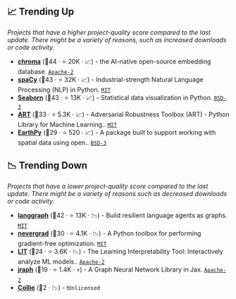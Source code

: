 ## 📈 Trending Up

_Projects that have a higher project-quality score compared to the last update. There might be a variety of reasons, such as increased downloads or code activity._

- <b><a href="https://github.com/chroma-core/chroma">chroma</a></b> (🥇44 ·  ⭐ 20K · 📈) - the AI-native open-source embedding database. <code><a href="http://bit.ly/3nYMfla">Apache-2</a></code>
- <b><a href="https://github.com/explosion/spaCy">spaCy</a></b> (🥇43 ·  ⭐ 32K · 📈) - Industrial-strength Natural Language Processing (NLP) in Python. <code><a href="http://bit.ly/34MBwT8">MIT</a></code>
- <b><a href="https://github.com/mwaskom/seaborn">Seaborn</a></b> (🥇43 ·  ⭐ 13K · 📈) - Statistical data visualization in Python. <code><a href="http://bit.ly/3aKzpTv">BSD-3</a></code>
- <b><a href="https://github.com/Trusted-AI/adversarial-robustness-toolbox">ART</a></b> (🥇33 ·  ⭐ 5.3K · 📈) - Adversarial Robustness Toolbox (ART) - Python Library for Machine Learning.. <code><a href="http://bit.ly/34MBwT8">MIT</a></code>
- <b><a href="https://github.com/earthlab/earthpy">EarthPy</a></b> (🥉29 ·  ⭐ 520 · 📈) - A package built to support working with spatial data using open.. <code><a href="http://bit.ly/3aKzpTv">BSD-3</a></code>

## 📉 Trending Down

_Projects that have a lower project-quality score compared to the last update. There might be a variety of reasons such as decreased downloads or code activity._

- <b><a href="https://github.com/langchain-ai/langgraph">langgraph</a></b> (🥈42 ·  ⭐ 13K · 📉) - Build resilient language agents as graphs. <code><a href="http://bit.ly/34MBwT8">MIT</a></code>
- <b><a href="https://github.com/facebookresearch/nevergrad">nevergrad</a></b> (🥉30 ·  ⭐ 4.1K · 📉) - A Python toolbox for performing gradient-free optimization. <code><a href="http://bit.ly/34MBwT8">MIT</a></code>
- <b><a href="https://github.com/PAIR-code/lit">LIT</a></b> (🥉24 ·  ⭐ 3.6K · 📉) - The Learning Interpretability Tool: Interactively analyze ML models.. <code><a href="http://bit.ly/3nYMfla">Apache-2</a></code>
- <b><a href="https://github.com/google-deepmind/jraph">jraph</a></b> (🥉19 ·  ⭐ 1.4K · 💀) - A Graph Neural Network Library in Jax. <code><a href="http://bit.ly/3nYMfla">Apache-2</a></code> <code><img src="https://jax.readthedocs.io/en/latest/_static/favicon.png" style="display:inline;" width="13" height="13"></code>
- <b><a href="{}">Collie</a></b> (🥉2 · 📉) -  <code>❗Unlicensed</code> <code><img src="https://git.io/JLy1Q" style="display:inline;" width="13" height="13"></code>

